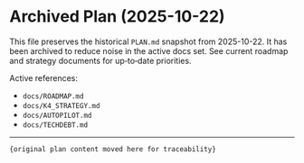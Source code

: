 # Archived Plan (2025-10-22)

This file preserves the historical `PLAN.md` snapshot from 2025-10-22. It has been archived to reduce noise in the
active docs set. See current roadmap and strategy documents for up‑to‑date priorities.

Active references:
- `docs/ROADMAP.md`
- `docs/K4_STRATEGY.md`
- `docs/AUTOPILOT.md`
- `docs/TECHDEBT.md`

---

````markdown
{original plan content moved here for traceability}
````
